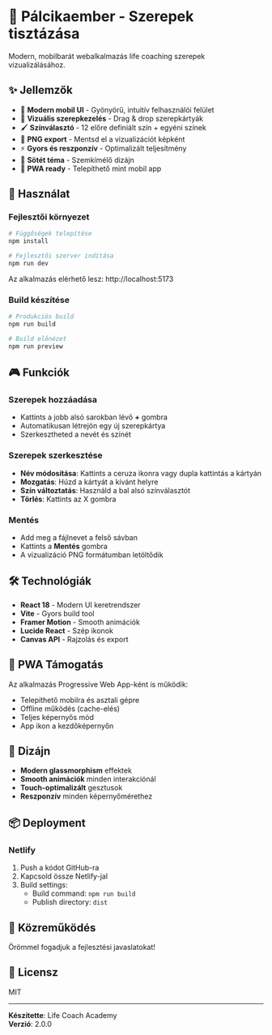 # 🎯 Pálcikaember - Szerepek tisztázása

Modern, mobilbarát webalkalmazás life coaching szerepek vizualizálásához.

## ✨ Jellemzők

- 📱 **Modern mobil UI** - Gyönyörű, intuitív felhasználói felület
- 🎨 **Vizuális szerepkezelés** - Drag & drop szerepkártyák
- 🖌️ **Színválasztó** - 12 előre definiált szín + egyéni színek
- 💾 **PNG export** - Mentsd el a vizualizációt képként
- ⚡ **Gyors és reszponzív** - Optimalizált teljesítmény
- 🌙 **Sötét téma** - Szemkímélő dizájn
- 📲 **PWA ready** - Telepíthető mint mobil app

## 🚀 Használat

### Fejlesztői környezet

```bash
# Függőségek telepítése
npm install

# Fejlesztői szerver indítása
npm run dev
```

Az alkalmazás elérhető lesz: http://localhost:5173

### Build készítése

```bash
# Produkciós build
npm run build

# Build előnézet
npm run preview
```

## 🎮 Funkciók

### Szerepek hozzáadása
- Kattints a jobb alsó sarokban lévő **+** gombra
- Automatikusan létrejön egy új szerepkártya
- Szerkesztheted a nevét és színét

### Szerepek szerkesztése
- **Név módosítása**: Kattints a ceruza ikonra vagy dupla kattintás a kártyán
- **Mozgatás**: Húzd a kártyát a kívánt helyre
- **Szín változtatás**: Használd a bal alsó színválasztót
- **Törlés**: Kattints az X gombra

### Mentés
- Add meg a fájlnevet a felső sávban
- Kattints a **Mentés** gombra
- A vizualizáció PNG formátumban letöltődik

## 🛠️ Technológiák

- **React 18** - Modern UI keretrendszer
- **Vite** - Gyors build tool
- **Framer Motion** - Smooth animációk
- **Lucide React** - Szép ikonok
- **Canvas API** - Rajzolás és export

## 📱 PWA Támogatás

Az alkalmazás Progressive Web App-ként is működik:
- Telepíthető mobilra és asztali gépre
- Offline működés (cache-elés)
- Teljes képernyős mód
- App ikon a kezdőképernyőn

## 🎨 Dizájn

- **Modern glassmorphism** effektek
- **Smooth animációk** minden interakciónál
- **Touch-optimalizált** gesztusok
- **Reszponzív** minden képernyőmérethez

## 📦 Deployment

### Netlify

1. Push a kódot GitHub-ra
2. Kapcsold össze Netlify-jal
3. Build settings:
   - Build command: `npm run build`
   - Publish directory: `dist`

## 🤝 Közreműködés

Örömmel fogadjuk a fejlesztési javaslatokat!

## 📄 Licensz

MIT

---

**Készítette**: Life Coach Academy  
**Verzió**: 2.0.0